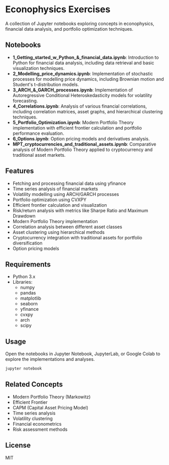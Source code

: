 # Econophysics Exercises

A collection of Jupyter notebooks exploring concepts in econophysics, financial data analysis, and portfolio optimization techniques.

## Notebooks

- **1_Getting_started_w_Python_&_financial_data.ipynb**: Introduction to Python for financial data analysis, including data retrieval and basic visualization techniques.
- **2_Modelling_price_dynamics.ipynb**: Implementation of stochastic processes for modelling price dynamics, including Brownian motion and Student's t-distribution models.
- **3_ARCH_&_GARCH_processes.ipynb**: Implementation of Autoregressive Conditional Heteroskedasticity models for volatility forecasting.
- **4_Correlations.ipynb**: Analysis of various financial correlations, including correlation matrices, asset graphs, and hierarchical clustering techniques.
- **5_Portfolio_Optimization.ipynb**: Modern Portfolio Theory implementation with efficient frontier calculation and portfolio performance evaluation.
- **6_Options.ipynb**: Option pricing models and derivatives analysis.
- **MPT_cryptocurrencies_and_traditional_assets.ipynb**: Comparative analysis of Modern Portfolio Theory applied to cryptocurrency and traditional asset markets.

## Features

- Fetching and processing financial data using yfinance
- Time series analysis of financial markets
- Volatility modelling using ARCH/GARCH processes
- Portfolio optimization using CVXPY
- Efficient frontier calculation and visualization
- Risk/return analysis with metrics like Sharpe Ratio and Maximum Drawdown
- Modern Portfolio Theory implementation
- Correlation analysis between different asset classes
- Asset clustering using hierarchical methods
- Cryptocurrency integration with traditional assets for portfolio diversification
- Option pricing models

## Requirements

- Python 3.x
- Libraries:
  - numpy
  - pandas
  - matplotlib
  - seaborn
  - yfinance
  - cvxpy
  - arch
  - scipy

## Usage

Open the notebooks in Jupyter Notebook, JupyterLab, or Google Colab to explore the implementations and analyses.

```bash
jupyter notebook
```

## Related Concepts

- Modern Portfolio Theory (Markowitz)
- Efficient Frontier
- CAPM (Capital Asset Pricing Model)
- Time series analysis
- Volatility clustering
- Financial econometrics
- Risk assessment methods

## License

MIT